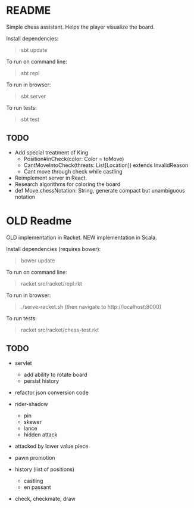 README
======

Simple chess assistant. Helps the player visualize the board.

Install dependencies:

> sbt update

To run on command line:

> sbt repl

To run in browser:

> sbt server

To run tests:

> sbt test

TODO
----

- Add special treatment of King
  - Position#inCheck(color: Color = toMove)
  - CantMoveIntoCheck(threats: List[Location]) extends InvalidReason
  - Cant move through check while castling
- Reimplement server in React.
- Research algorithms for coloring the board
- def Move.chessNotation: String, generate compact but unambiguous notation

OLD Readme
==========

OLD implementation in Racket. NEW implementation in Scala.

Install dependencies (requires bower):

> bower update

To run on command line:

> racket src/racket/repl.rkt

To run in browser:

> ./serve-racket.sh
(then navigate to http://localhost:8000)

To run tests:

> racket src/racket/chess-test.rkt

TODO
----

- servlet
  - add ability to rotate board
  - persist history

- refactor json conversion code

- rider-shadow
  - pin
  - skewer
  - lance
  - hidden attack
- attacked by lower value piece

- pawn promotion
- history (list of positions)
  - castling
  - en passant
- check, checkmate, draw
